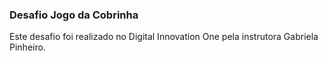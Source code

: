 ### Desafio Jogo da Cobrinha

Este desafio foi realizado no Digital Innovation One pela instrutora Gabriela Pinheiro.


